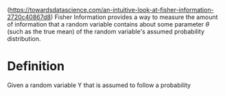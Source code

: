 (https://towardsdatascience.com/an-intuitive-look-at-fisher-information-2720c40867d8)
Fisher Information provides a way to measure the amount of information that a random variable contains about some parameter $\theta$ (such as the true mean) of the random variable's assumed probability distribution.

# Definition
Given a random variable Y that is assumed to follow a probability 
